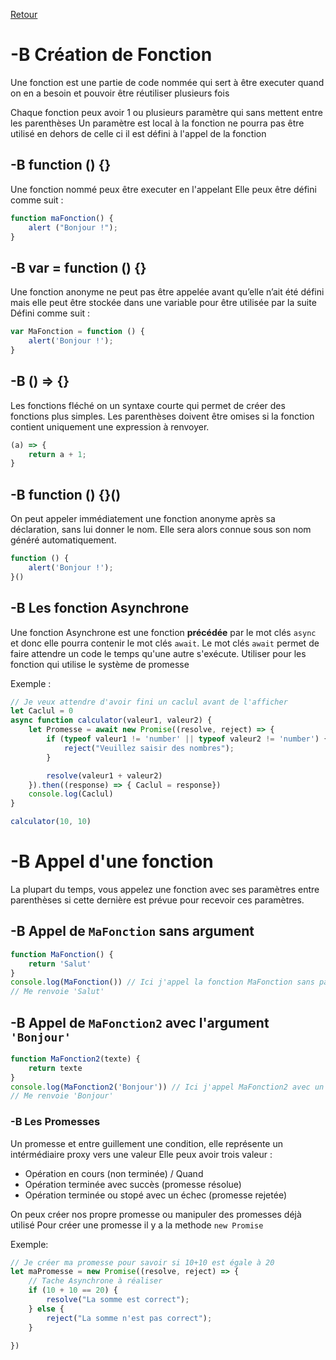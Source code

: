 [Retour](https://github.com/TamakiYagami/Cours/tree/main/CoursJS)
# -B Création de Fonction
Une fonction est une partie de code nommée qui sert à être executer quand on en a besoin et pouvoir être réutiliser plusieurs fois

Chaque fonction peux avoir 1 ou plusieurs paramètre qui sans mettent entre les parenthèses 
Un paramètre est local à la fonction ne pourra pas être utilisé en dehors de celle ci il est défini à l'appel de la fonction

## -B function <name> () {}
Une fonction nommé peux être executer en l'appelant
Elle peux être défini comme suit : 
```js
function maFonction() {
    alert ("Bonjour !");
}
```

## -B var <Variable> = function () {}
Une fonction anonyme ne peut pas être appelée avant qu’elle n’ait été défini
mais elle peut être stockée dans une variable pour être utilisée par la suite
Défini comme suit : 
```js
var MaFonction = function () {
    alert('Bonjour !');
}
```

## -B () => {}
Les fonctions fléché on un syntaxe courte qui permet de créer des fonctions plus simples. Les parenthèses
doivent être omises si la fonction contient uniquement une expression à renvoyer.
```js
(a) => {
    return a + 1;
}
```

## -B function () {}()
On peut appeler immédiatement une fonction anonyme après sa déclaration, sans lui
donner le nom. Elle sera alors connue sous son nom généré automatiquement.
```js
function () {
    alert('Bonjour !');
}()
```
## -B Les fonction Asynchrone
Une fonction Asynchrone est une fonction __précédée__ par le mot clés `async` et donc elle pourra contenir le mot clés `await`. Le mot clés `await` permet de faire attendre un code le temps qu'une autre s'exécute.
Utiliser pour les fonction qui utilise le système de promesse

Exemple : 
```js
// Je veux attendre d'avoir fini un caclul avant de l'afficher
let Caclul = 0
async function calculator(valeur1, valeur2) {
    let Promesse = await new Promise((resolve, reject) => {
        if (typeof valeur1 != 'number' || typeof valeur2 != 'number') {
            reject("Veuillez saisir des nombres");
        }

        resolve(valeur1 + valeur2)
    }).then((response) => { Caclul = response})
    console.log(Caclul)
}

calculator(10, 10)
```

# -B Appel d'une fonction
La plupart du temps, vous appelez une fonction avec ses paramètres entre parenthèses
si cette dernière est prévue pour recevoir ces paramètres.
## -B Appel de `MaFonction` sans argument 
```js
function MaFonction() {
    return 'Salut'
}
console.log(MaFonction()) // Ici j'appel la fonction MaFonction sans paramètre et elle me renvoie son code executer 
// Me renvoie 'Salut'
```

## -B Appel de `MaFonction2` avec l'argument `'Bonjour'`
```js
function MaFonction2(texte) {
    return texte
}
console.log(MaFonction2('Bonjour')) // Ici j'appel MaFonction2 avec un paramètre et elle me renvoie son code executer
// Me renvoie 'Bonjour'
```

### -B Les Promesses
Un promesse et entre guillement une condition, elle représente un intérmédiaire proxy vers une valeur 
Elle peux avoir trois valeur : 

- Opération en cours (non terminée) / Quand 
- Opération terminée avec succès (promesse résolue)
- Opération terminée ou stopé avec un échec (promesse rejetée)

On peux créer nos propre promesse ou manipuler des promesses déjà utilisé 
Pour créer une promesse il y a la methode `new Promise`

Exemple: 
```js
// Je créer ma promesse pour savoir si 10+10 est égale à 20
let maPromesse = new Promise((resolve, reject) => {
    // Tache Asynchrone à réaliser
    if (10 + 10 == 20) {
        resolve("La somme est correct");
    } else {
        reject("La somme n'est pas correct");
    }

})
```